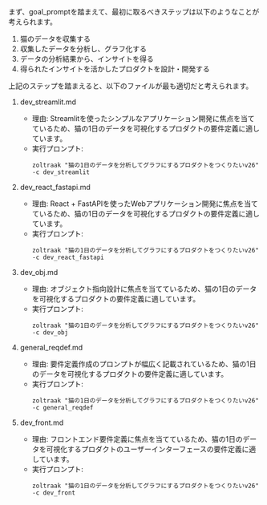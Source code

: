 まず、goal_promptを踏まえて、最初に取るべきステップは以下のようなことが考えられます。

1. 猫のデータを収集する
2. 収集したデータを分析し、グラフ化する
3. データの分析結果から、インサイトを得る
4. 得られたインサイトを活かしたプロダクトを設計・開発する

上記のステップを踏まえると、以下のファイルが最も適切だと考えられます。

1. dev_streamlit.md
   - 理由: Streamlitを使ったシンプルなアプリケーション開発に焦点を当てているため、猫の1日のデータを可視化するプロダクトの要件定義に適しています。
   - 実行プロンプト:
     ```
     zoltraak "猫の1日のデータを分析してグラフにするプロダクトをつくりたいv26" -c dev_streamlit
     ```

2. dev_react_fastapi.md
   - 理由: React + FastAPIを使ったWebアプリケーション開発に焦点を当てているため、猫の1日のデータを可視化するプロダクトの要件定義に適しています。
   - 実行プロンプト:
     ```
     zoltraak "猫の1日のデータを分析してグラフにするプロダクトをつくりたいv26" -c dev_react_fastapi
     ```

3. dev_obj.md
   - 理由: オブジェクト指向設計に焦点を当てているため、猫の1日のデータを可視化するプロダクトの要件定義に適しています。
   - 実行プロンプト:
     ```
     zoltraak "猫の1日のデータを分析してグラフにするプロダクトをつくりたいv26" -c dev_obj
     ```

4. general_reqdef.md
   - 理由: 要件定義作成のプロンプトが幅広く記載されているため、猫の1日のデータを可視化するプロダクトの要件定義に適しています。
   - 実行プロンプト:
     ```
     zoltraak "猫の1日のデータを分析してグラフにするプロダクトをつくりたいv26" -c general_reqdef
     ```

5. dev_front.md
   - 理由: フロントエンド要件定義に焦点を当てているため、猫の1日のデータを可視化するプロダクトのユーザーインターフェースの要件定義に適しています。
   - 実行プロンプト:
     ```
     zoltraak "猫の1日のデータを分析してグラフにするプロダクトをつくりたいv26" -c dev_front
     ```